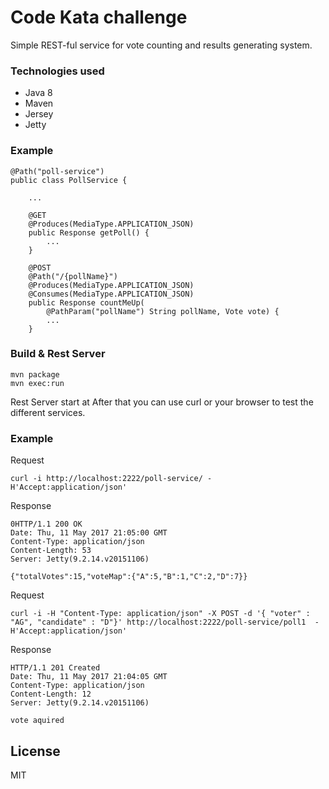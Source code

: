 # Code Kata challenge
Simple REST-ful service for vote counting and results generating system.

### Technologies used
 - Java 8
 - Maven
 - Jersey
 - Jetty

### Example
 
```
@Path("poll-service")
public class PollService {

	...

	@GET
	@Produces(MediaType.APPLICATION_JSON)
	public Response getPoll() {
		...
	}

	@POST
	@Path("/{pollName}")
	@Produces(MediaType.APPLICATION_JSON)
    @Consumes(MediaType.APPLICATION_JSON)
	public Response countMeUp(
		@PathParam("pollName") String pollName, Vote vote) {
		...
	}
```

### Build & Rest Server

```
mvn package
mvn exec:run
```
Rest Server start at After that you can use curl or your browser to test the different services.

### Example
Request
```
curl -i http://localhost:2222/poll-service/ -H'Accept:application/json'
```
Response
```
0HTTP/1.1 200 OK
Date: Thu, 11 May 2017 21:05:00 GMT
Content-Type: application/json
Content-Length: 53
Server: Jetty(9.2.14.v20151106)

{"totalVotes":15,"voteMap":{"A":5,"B":1,"C":2,"D":7}}
```

Request
```
curl -i -H "Content-Type: application/json" -X POST -d '{ "voter" : "AG", "candidate" : "D"}' http://localhost:2222/poll-service/poll1  -H'Accept:application/json'
```
Response
```
HTTP/1.1 201 Created
Date: Thu, 11 May 2017 21:04:05 GMT
Content-Type: application/json
Content-Length: 12
Server: Jetty(9.2.14.v20151106)

vote aquired
```



License
----

MIT